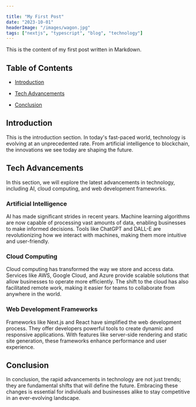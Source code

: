 ```yaml
---

title: "My First Post"
date: "2023-10-01"
headerImage: "/images/wagon.jpg"
tags: ["nextjs", "typescript", "blog", "technology"]
---
```


This is the content of my first post written in Markdown.


## Table of Contents
- [Introduction](#introduction)
- [Tech Advancements](#tech-advancements)

- [Conclusion](#conclusion)

## Introduction
This is the introduction section. In today's fast-paced world, technology is evolving at an unprecedented rate. From artificial intelligence to blockchain, the innovations we see today are shaping the future.

## Tech Advancements
In this section, we will explore the latest advancements in technology, including AI, cloud computing, and web development frameworks.

### Artificial Intelligence

AI has made significant strides in recent years. Machine learning algorithms are now capable of processing vast amounts of data, enabling businesses to make informed decisions. Tools like ChatGPT and DALL-E are revolutionizing how we interact with machines, making them more intuitive and user-friendly.

### Cloud Computing
Cloud computing has transformed the way we store and access data. Services like AWS, Google Cloud, and Azure provide scalable solutions that allow businesses to operate more efficiently. The shift to the cloud has also facilitated remote work, making it easier for teams to collaborate from anywhere in the world.


### Web Development Frameworks

Frameworks like Next.js and React have simplified the web development process. They offer developers powerful tools to create dynamic and responsive applications. With features like server-side rendering and static site generation, these frameworks enhance performance and user experience.

## Conclusion
In conclusion, the rapid advancements in technology are not just trends; they are fundamental shifts that will define the future. Embracing these changes is essential for individuals and businesses alike to stay competitive in an ever-evolving landscape.
